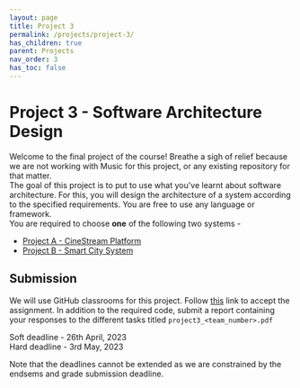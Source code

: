 ```yaml
---
layout: page
title: Project 3
permalink: /projects/project-3/
has_children: true
parent: Projects
nav_order: 3
has_toc: false
---
```

# Project 3 - Software Architecture Design 
Welcome to the final project of the course! Breathe a sigh of relief because we are not working with Music for this project, or any existing repository for that matter.  
The goal of this project is to put to use what you've learnt about software architecture. For this, you will design the architecture of a system according to the specified requirements. You are free to use any language or framework.  
You are required to choose **one** of the following two systems - 
- [Project A - CineStream Platform](/cs6401_se_2023/Projects/project-3/OTT)
- [Project B - Smart City System](/cs6401_se_2023/Projects/project-3/IOT) 

## Submission 
We will use GitHub classrooms for this project. Follow [this](https://classroom.github.com/a/oaTypZ7Q) link to accept the assignment. 
In addition to the required code, submit a report containing your responses to the different tasks titled ```project3_<team_number>.pdf``` 

Soft deadline - 26th April, 2023   
Hard deadline - 3rd May, 2023  

Note that the deadlines cannot be extended as we are constrained by the endsems and grade submission deadline. 
